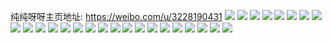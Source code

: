 纯纯呀呀主页地址: https://weibo.com/u/3228190431 
![](https://wx4.sinaimg.cn/mw2000/c06a46dfgy1h95s2ktr5jj20u0140afk.jpg) 
![](https://wx4.sinaimg.cn/mw2000/c06a46dfgy1h94180cvdqj20u0140gqo.jpg) 
![](https://wx4.sinaimg.cn/mw2000/c06a46dfgy1h9417xm372j20u00w9q7g.jpg) 
![](https://wx4.sinaimg.cn/mw2000/c06a46dfgy1h94180ojfgj20u01crgr0.jpg) 
![](https://wx4.sinaimg.cn/mw2000/c06a46dfgy1h9417ydjmnj20u01hcgqb.jpg) 
![](https://wx4.sinaimg.cn/mw2000/c06a46dfgy1h9417znr2bj20u011ltiz.jpg) 
![](https://wx4.sinaimg.cn/mw2000/c06a46dfgy1h81qg4p2gnj22a531kx6r.jpg) 
![](https://wx4.sinaimg.cn/mw2000/c06a46dfgy1h81qfyivqcj22c0340b2a.jpg) 
![](https://wx4.sinaimg.cn/mw2000/c06a46dfgy1h81qfzs9fvj20tw14gdtt.jpg) 
![](https://wx4.sinaimg.cn/mw2000/c06a46dfgy1h81qg93zynj226n2wvkjl.jpg) 
![](https://wx4.sinaimg.cn/mw2000/c06a46dfgy1h7w7sd32pwj22c03407wj.jpg) 
![](https://wx4.sinaimg.cn/mw2000/c06a46dfgy1h7w7sfdixwj21gb1rvb29.jpg) 
![](https://wx4.sinaimg.cn/mw2000/c06a46dfgy1h7w7sgqmmtj22c03407wj.jpg) 
![](https://wx4.sinaimg.cn/mw2000/c06a46dfgy1h7w7shhw5aj20o30zodwd.jpg) 
![](https://wx4.sinaimg.cn/mw2000/c06a46dfgy1h7w7sla892j20zk1bf465.jpg) 
![](https://wx4.sinaimg.cn/mw2000/c06a46dfgy1h7w7yxh0b7j20u01404b6.jpg) 
![](https://wx4.sinaimg.cn/mw2000/c06a46dfgy1h7ornl3a69j21111dctvw.jpg) 
![](https://wx4.sinaimg.cn/mw2000/c06a46dfgy1h7lr07v90rj20u01hcak7.jpg) 
![](https://wx4.sinaimg.cn/mw2000/c06a46dfgy1h7if26hhltj20u0140n71.jpg) 
![](https://wx4.sinaimg.cn/mw2000/c06a46dfgy1h7if252osfj20u0140wpf.jpg) 
![](https://wx4.sinaimg.cn/mw2000/c06a46dfgy1h7if23a162j20u014047r.jpg) 
![](https://wx4.sinaimg.cn/mw2000/c06a46dfgy1h7if27cl2jj20u0140jx9.jpg) 
![](https://wx4.sinaimg.cn/mw2000/c06a46dfgy1h7c4owx04rj20u00u0dl0.jpg) 
![](https://wx4.sinaimg.cn/mw2000/c06a46dfgy1h7c4p77t4ij20u0140qay.jpg) 
![](https://wx4.sinaimg.cn/mw2000/c06a46dfgy1h6jupfg5ajj22c0340qje.jpg) 
![](https://wx4.sinaimg.cn/mw2000/c06a46dfgy1h6jupgz460j22c0340neo.jpg) 
